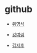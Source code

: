 # github

* [위영석](https://github.com/WeeYoungSeok)

* [강여림](https://github.com/yr9708)

* [김지후](https://github.com/KimJiHu0)



